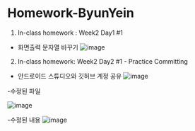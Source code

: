 # Homework-ByunYein

1. In-class homework : Week2 Day1 #1 
 - 화면출력 문자열 바꾸기
![image](https://user-images.githubusercontent.com/79992109/110593595-1ec69700-81bf-11eb-9d73-7fe4a24ea92c.png)



2. In-class homework: Week2 Day2 #1 - Practice Committing
 - 안드로이드 스튜디오와 깃허브 계정 공유
 ![image](https://user-images.githubusercontent.com/79992109/110593179-9811ba00-81be-11eb-82df-e02eacd3badd.png)

 -수정된 파일
 

 ![image](https://user-images.githubusercontent.com/79992109/110596270-6c90ce80-81c2-11eb-9d19-7a2422e6ae75.png)
 
 -수정된 내용
 ![image](https://user-images.githubusercontent.com/79992109/110596498-b8dc0e80-81c2-11eb-9df0-bd2525b315bb.png)
